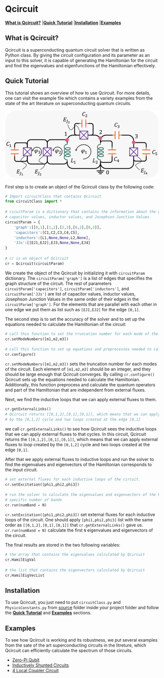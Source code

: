 # Qcircuit
[**What is Qcircuit?**](#What-is-Qcircuit?)
|[**Quick Tutorial**](#Quick-Tutorial)
|[**Installation**](#Installation)
|[**Examples**](#Examples)

## What is Qcircuit?

Qcircuit is a superconducting quantum circuit solver that is written as Python class. By giving the circuit configuration and its parameter as an input to this solver, it is capable of generating the Hamiltonian for the circuit and find the eigenvalues and eigenfunctions of the Hamiltonian effectively.


## Quick Tutorial

This tutorial shows an overview of how to use Qcircuit. For more details, one can visit the example file which contains a variety examples from the state of the art literature on superconducting quantum circuits.

<p align="center">
<img src = pics/README_Pic1.png width= "550px" />
</p>

First step is to create an object of the Qcircuit class by the following code:

```python
# Import circuitClass that contains Qcircuit
from circuitClass import *

# cicuitParam is a dictionary that contains the information about the graph structure,
# capacitor values, inductor values, and Josephson Junction Values.
circuitParam = {
	'graph':[[0,1],[1,2],[2,3],[0,2],[0,3]],
	'capacitors':[C1,C2,C3,C4,C5],
	'inductors':[L1,None,None,L2,None],
	'JJs':[[EJ1,EJ2],EJ3,None,None,EJ4]
}

# cr is an object of Qcircuit
cr = Qcircuit(circuitParam)
```

We create the object of the Qcircuit by initializing it with `circuitParam` dictionary. The `circuitParam['graph']` is a list of edges that specifies the graph structure of the circuit. The rest of parameters `circuitParam['capacitors']`, `circuitParam['inductors']`, and `circuitParam['JJs']` are list of capacitor values, inductor values, Josephson Junction Values in the same order of their edges in the `circuitParam['graph']`. For the elements that are parallel with each other in one edge we put them as list such as `[EJ1,EJ2]` for the edge `[0,1]`.

The second step is to set the accuracy of the solver and to set up the equations needed to calculate the Hamiltonian of the circuit: 

```python
# call this function to set the truncation number for each mode of the circuit. 
cr.setModeNumbers([m1,m2,m3])

# call this function to set up equations and preprocesses needed to calculate the Hamiltonian.
cr.configure()
```

`cr.setModeNumbers([m1,m2,m3])` sets the truncation number for each modes of the circuit. Each element of `[m1,m2,m3]` should be an integer, and they should be large enough that Qcircuit converges. By calling `cr.configure()` Qcircuit sets up the equations needed to calculate the Hamiltonian. Additionally, this function preprocess and calculate the quantum operators and part of the Hamiltonian that are independent from external fluxes.

Next, we find the inductive loops that we can apply external fluxes to them.

```python
cr.getExternalLinks()
# Qcircuit returns [[0,1,2],[0,1],[0,1]], which means that we can apply external fluxes to loop created 
# by the [0,1,2] cycle and two loops created at the edge [0,1]
```


we call `cr.getExternalLinks()` to see how Qcircuit sees the inductive loops that we can apply external fluxes to that cycles. In this circuit, Qcircuit returns the `[[0,1,2],[0,1],[0,1]]`, which means that we can apply external fluxes to loop created by the `[0,1,2]` cycle and two loops created at the edge `[0,1]`.

After that we apply external fluxes to inductive loops and run the solver to find the eigenvalues and eigenvectors of the Hamiltonian corresponds to the input circuit. 

```python
# set external fluxes for each inductive loops of the circuit.
cr.setExcitation([phi1,phi2,phi3])

# run the solver to calculate the eigenvalues and eigenvectors of the Hamiltonian for 
# specific number of bands
cr.run(numBand = N)
```

`cr.setExcitation([phi1,phi2,phi3])` set external fluxes for each inductive loops of the circuit. One should apply `[phi1,phi2,phi3]` list with the same order as `[[0,1,2],[0,1],[0,1]]` that `cr.getExternalLinks()` gave us. `cr.run(numBand = N)` calculate the first `N` eigenvalues and eigenvectors of the circuit.  

The final results are stored in the two following variables:

```python
# the array that contains the eigenvalues calculated by Qcircuit  
cr.HamilEigVal

# the list that contains the eigenvectors calculated by Qcircuit 
cr.HamilEigVecList
```

## Installation
To use Qcircuit, you just need to put `circuitClass.py` and `PhysicsConstants.py` from [source](https://github.com/taha1373/Qcircuit/tree/master/source) folder inside your project folder and follow the [**Quick Tutorial**](#Quick-Tutorial) and [**Examples**](#Examples) sections.

## Examples

To see how Qcircuit is working and its robustness, we put several examples from the sate of the art superconducting circuits in the litreture, which Qcircuit can efficiently calculate the spectrum of those circuits.

* [Zero-Pi Qubit](https://github.com/taha1373/Qcircuit/blob/master/examples/zeroPiQubit.ipynb)
* [Inductively Shunted Circuits](https://github.com/taha1373/Qcircuit/blob/master/examples/inductivelyShunted.ipynb)
* [4 Local Coupler Circuit](https://github.com/taha1373/Qcircuit/blob/master/examples/4localCoupler.ipynb)

